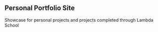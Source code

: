 ## Personal Portfolio Site
Showcase for personal projects and projects completed through Lambda School